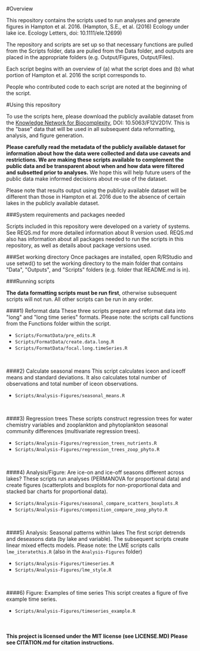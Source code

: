 #Overview

This repository contains the scripts used to run analyses and generate figures in Hampton et al. 2016. (Hampton, S.E., et al. (2016) Ecology under lake ice. Ecology Letters, doi: 10.1111/ele.12699)

The repository and scripts are set up so that necessary functions are pulled from the Scripts folder, data are pulled from the Data folder, and outputs are placed in the appropriate folders (e.g. Output/Figures, Output/Files).

Each script begins with an overview of (a) what the script does and (b) what portion of Hampton et al. 2016 the script corresponds to. 

People who contributed code to each script are noted at the beginning of the script.

#Using this repository

To use the scripts here, please download the publicly available dataset from the [Knowledge Network for Biocomplexity](https://knb.ecoinformatics.org/#), DOI: 10.5063/F12V2D1V. This is the "base" data that will be used in all subsequent data reformatting, analysis, and figure generation.

**Please carefully read the metadata of the publicly available dataset for information about how the data were collected and data use caveats and restrictions. We are making these scripts available to complement the public data and be transparent about when and how data were filtered and subsetted prior to analyses.** We hope this will help future users of the public data make informed decisions about re-use of the dataset.

Please note that results output using the publicly available dataset will be different than those in Hampton et al. 2016 due to the absence of certain lakes in the publicly available dataset. 
                   
###System requirements and packages needed

Scripts included in this repository were developed on a variety of systems. See REQS.md for more detailed information about R version used. REQS.md also has information about all packages needed to run the scripts in this repository, as well as details about package versions used.

###Set working directory
Once packages are installed, open R/RStudio and use setwd() to set the working directory to the main folder that contains "Data", "Outputs", and "Scripts" folders (e.g. folder that README.md is in).

###Running scripts

**The data formatting scripts must be run first**, otherwise subsequent scripts will not run. All other scripts can be run in any order.

####1) Reformat data 
These three scripts prepare and reformat data into "long" and "long time series" formats.
Please note: the scripts call functions from the Functions folder within the script.

+ `Scripts/FormatData/pre_edits.R` 
+ `Scripts/FormatData/create.data.long.R` 
+ `Scripts/FormatData/focal.long.timeSeries.R`  
<br>

####2) Calculate seasonal means
This script calculates iceon and iceoff means and standard deviations.
It also calculates total number of observations and total number of iceon observations.

+ `Scripts/Analysis-Figures/seasonal_means.R`   
<br>

####3) Regression trees
These scripts construct regression trees for water chemistry variables and 
zooplankton and phytoplankton seasonal community differences (multivariate regression trees).

+ `Scripts/Analysis-Figures/regression_trees_nutrients.R`   
+ `Scripts/Analysis-Figures/regression_trees_zoop_phyto.R`  
<br>


####4) Analysis/Figure: Are ice-on and ice-off seasons different across lakes?
These scripts run analyses (PERMANOVA for proportional data) and create figures 
(scatterplots and boxplots for non-proportional data and stacked bar charts for proportional data). 

+ `Scripts/Analysis-Figures/seasonal_compare_scatters_boxplots.R` 
+ `Scripts/Analysis-Figures/composition_compare_zoop_phyto.R`   
<br>


####5) Analysis: Seasonal patterns within lakes
The first script detrends and deseasons data (by lake and variable).
The subsequent scripts create linear mixed effects models. 
Please note: the LME scripts calls `lme_iteratethis.R` (also in the `Analysis-Figures` folder)

+ `Scripts/Analysis-Figures/timeseries.R` 
+ `Scripts/Analysis-Figures/lme_style.R`  
<br>

####6) Figure: Examples of time series
This script creates a figure of five example time series.
 
+ `Scripts/Analysis-Figures/timeseries_example.R`    
<br>

#### This project is licensed under the MIT license (see LICENSE.MD) Please see CITATION.md for citation instructions.
